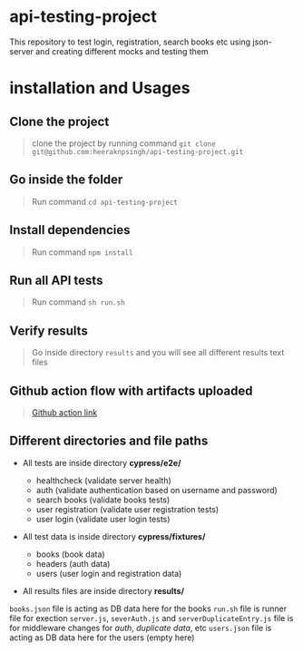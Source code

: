 # api-testing-project
This repository to test login, registration, search books etc using json-server and creating different mocks and testing them

# installation and Usages
## Clone the project
> clone the project by running command `git clone git@github.com:heeraknpsingh/api-testing-project.git`

## Go inside the folder
> Run command `cd api-testing-project`

## Install dependencies
> Run command `npm install`

## Run all API tests
> Run command `sh run.sh`

## Verify results
> Go inside directory `results` and you will see all different results text files

## Github action flow with artifacts uploaded
> [Github action link](https://github.com/heeraknpsingh/api-testing-project/actions/workflows/run.yml)


## Different directories and file paths
* All tests are inside directory **cypress/e2e/**
  * healthcheck (validate server health)
  * auth (validate authentication based on username and password)
  * search books (validate books tests)
  * user registration (validate user registration tests)
  * user login (validate user login tests)

* All test data is inside directory **cypress/fixtures/**
  * books (book data)
  * headers (auth data)
  * users (user login and registration data)

* All results files are inside directory **results/**

`books.json` file is acting as DB data here for the books
`run.sh` file is runner file for exection
`server.js`, `severAuth.js` and `serverDuplicateEntry.js` file is for middleware changes for *auth*, *duplicate data*, etc
`users.json` file is acting as DB data here for the users (empty here)
